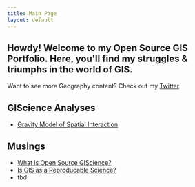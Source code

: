 ```yaml
---
title: Main Page
layout: default
---
```



## Howdy! Welcome to my Open Source GIS Portfolio. Here, you'll find my struggles & triumphs in the world of GIS.

Want to see more Geography content? Check out my [Twitter](https://twitter.com/daptx)

## GIScience Analyses

- [Gravity Model of Spatial Interaction](gravity/gravity.md)

## Musings

- [What is Open Source GIScience?](musings/open-source.md)
- [Is GIS as a Reproducable Science?](musings/is-gis-science.md)
- tbd
